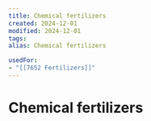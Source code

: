 ```yaml
---
title: Chemical fertilizers
created: 2024-12-01
modified: 2024-12-01
tags: 
alias: Chemical fertilizers

usedFor:
- "[[7652 Fertilizers]]"
---
```

# Chemical fertilizers
